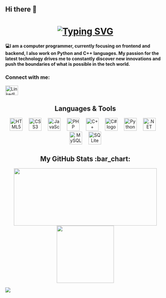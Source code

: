 ## Hi there 👋

<!--
**Deryaglmz/deryaglmz** is a ✨ _special_ ✨ repository because its `README.md` (this file) appears on your GitHub profile.

Here are some ideas to get you started:

- 🔭 I’m currently working on ...
- 🌱 I’m currently learning ...
- 👯 I’m looking to collaborate on ...
- 🤔 I’m looking for help with ...
- 💬 Ask me about ...
- 📫 How to reach me: ...
- 😄 Pronouns: ...
- ⚡ Fun fact: ...
-->

<h1 align="center"><a href="https://git.io/typing-svg"><img src="https://readme-typing-svg.demolab.com?font=Fira+Code&weight=600&size=25&pause=1000&color=007BFF&center=true&vCenter=true&repeat=false&random=false&width=335&lines=Hi+%F0%9F%91%8B%2C+I'm+Derya" alt="Typing SVG" alt="Typing SVG" alt="Typing SVG" /></a></h1>

<h4 align="left">
  
💻I am a computer programmer, currently focusing on frontend and backend, I also work on Python and C++ languages. My passion for the latest technology drives me to constantly discover new innovations and push the boundaries of what is possible in the tech world.

<h3 align="left">Connect with me:</h3>
<p align="left">
<a href="https://linkedin.com/in/derya-gülmez-bba701263" target="blank"><img align="center" src="https://raw.githubusercontent.com/rahuldkjain/github-profile-readme-generator/master/src/images/icons/Social/linked-in-alt.svg" alt="LinkedIn" height="30" width="40" /></a>
  
<!-- Tech Stack -->
<h2 align="center">Languages & Tools</h2>

<div align="center">
  <a href="#"><img src="https://cdn.jsdelivr.net/gh/devicons/devicon/icons/html5/html5-original.svg" height="40" alt="HTML5 logo" /></a>
  <img width="12" />
  <a href="#"><img src="https://cdn.jsdelivr.net/gh/devicons/devicon/icons/css3/css3-original.svg" height="40" alt="CSS3 logo" /></a>
  <img width="12" />
  <a href="#"><img src="https://cdn.jsdelivr.net/gh/devicons/devicon/icons/javascript/javascript-original.svg" height="40" alt="JavaScript logo" /></a>
  <img width="12" />
  <a href="#"><img src="https://cdn.jsdelivr.net/gh/devicons/devicon/icons/php/php-original.svg" height="40" alt="PHP logo" /></a>
  <img width="12" />
  <a href="#"><img src="https://cdn.jsdelivr.net/gh/devicons/devicon/icons/cplusplus/cplusplus-original.svg" height="40" alt="C++ logo" /></a>
  <img width="12" />
  <a href="#"><img src="https://cdn.jsdelivr.net/gh/devicons/devicon/icons/csharp/csharp-original.svg" height="40" alt="C# logo" /></a>
  <img width="12" />
  <a href="#"><img src="https://cdn.jsdelivr.net/gh/devicons/devicon/icons/python/python-original.svg" height="40" alt="Python logo" /></a>
  <img width="12" />
  <a href="#"><img src="https://cdn.jsdelivr.net/gh/devicons/devicon/icons/dotnetcore/dotnetcore-original.svg" height="40" alt=".NET Core logo" /></a>
  <img width="12" />
  <a href="#"><img src="https://cdn.jsdelivr.net/gh/devicons/devicon/icons/mysql/mysql-original.svg" height="40" alt="MySQL logo" /></a>
  <img width="12" />
  <a href="#"><img src="https://cdn.jsdelivr.net/gh/devicons/devicon/icons/sqlite/sqlite-original.svg" height="40" alt="SQLite logo" /></a>
</div>

<h2 align="center">My GitHub Stats :bar_chart:</h2>
<p align="center">
  <img src="https://github-readme-stats.vercel.app/api?username=Deryaglmz&show_icons=true&theme=tokyonight" width="450" height="180">
  <img src="https://github-readme-stats.vercel.app/api/top-langs/?username=Deryaglmz&layout=compact&theme=tokyonight" height="180">
</p>

[![](https://visitcount.itsvg.in/api?id=Deryaglmz&icon=0&color=0)](https://visitcount.itsvg.in)
